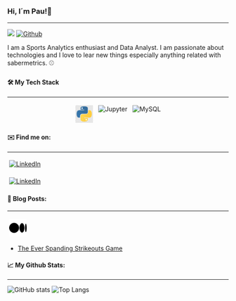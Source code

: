 ### Hi, I´m Pau!👋
---
![](https://visitor-badge.laobi.icu/badge?page_id=pausancho.pausancho)
[![Github](https://img.shields.io/github/followers/pausancho?label=Follow&style=social)](https://github.com/pausancho)

I am a Sports Analytics enthusiast and Data Analyst. I am passionate about technologies and I love to lear new things especially anything related with sabermetrics. :baseball:

#### :hammer_and_wrench: My Tech Stack 
---

<p align="center">
<img src="logos/gratis-png-python-javascript-logo-clojure-logo-de-python-thumbnail.png" alt="Python" height="40" style="vertical-align:top; margin:4px">
<img src="https://camo.githubusercontent.com/53567db8766a669e135ca022163c0a1b4d394d13220732391fa94130214a8fc5/68747470733a2f2f696d672e736869656c64732e696f2f62616467652f6a7570797465722d4633363331442e7376673f267374796c653d666f722d7468652d6261646765266c6f676f3d6a757079746572266c6f676f436f6c6f723d7768697465" alt="Jupyter" height="40" style="vertical-align:top; margin:4px">
<img src="https://camo.githubusercontent.com/e06b2c1d10250975f17992d147486a5efc58e89d735dbbd6e200301dd3d5bb90/68747470733a2f2f696d672e736869656c64732e696f2f62616467652f6d7973716c2d3434373941312e7376673f267374796c653d666f722d7468652d6261646765266c6f676f3d6d7973716c266c6f676f436f6c6f723d7768697465" alt="MySQL" height="40" style="vertical-align:top; margin:4px">
</p>

#### :envelope: Find me on:
---

[<img src="https://img.shields.io/badge/LinkedIn-0077B5?style=for-the-badge&logo=linkedin&logoColor=white" alt="LinkedIn" height="40" style="vertical-align:top; margin:4px">](https://www.linkedin.com/in/pau-sancho/)

[<img src="https://img.shields.io/badge/Slack-4A154B?style=for-the-badge&logo=slack&logoColor=white" alt="LinkedIn" height="40" style="vertical-align:top; margin:4px">](https://app.slack.com/client/T02CQ4EN4/learning-slack/user_profile/U016P1P7YUW)

#### :blue_book: Blog Posts:
---
[<img src="https://raw.githubusercontent.com/pausancho/datathone/main/medium.svg" alt="medium" height="40" style="vertical-align:top; margin:4px">](https://pausanchogonzalez.medium.com/)

- [The Ever Spanding Strikeouts Game](https://pausanchogonzalez.medium.com/the-ever-expanding-strikeouts-game-8a1d50ce0b95)

#### :chart_with_upwards_trend: My Github Stats:
---
![GitHub stats](https://github-readme-stats.vercel.app/api?username=pausancho&show_icons=true&theme=tokyonight)
![Top Langs](https://github-readme-stats.vercel.app/api/top-langs/?username=pausancho&theme=tokyonight)



<!--
**pausancho/pausancho** is a ✨ _special_ ✨ repository because its `README.md` (this file) appears on your GitHub profile.

 

Here are some ideas to get you started:

- 🔭 I’m currently working on ...
- 🌱 I’m currently learning ...
- 👯 I’m looking to collaborate on ...
- 🤔 I’m looking for help with ...
- 💬 Ask me about ...
- 📫 How to reach me: ...
- 😄 Pronouns: ...
- ⚡ Fun fact: ...
-->
